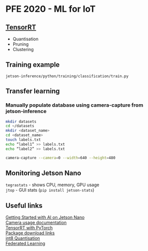 # PFE 2020 - ML for IoT

## [TensorRT](https://docs.nvidia.com/deeplearning/frameworks/tf-trt-user-guide/index.html#usingtftrt)
* Quantisation
* Pruning
* Clustering

## Training example
`jetson-inference/python/training/classification/train.py`

## Transfer learning
### Manually populate database using camera-capture from jetson-inference
```bash
mkdir datasets
cd ~/datasets
mkdir <dataset_name>
cd <dataset_name>
touch labels.txt
echo “label1” >> labels.txt
echo “label2” >> labels.txt

camera-capture --camera=0 --width=640 --height=480
```

## Monitoring Jetson Nano
`tegrastats` - shows CPU, memory, GPU usage\
`jtop` - GUI stats (`pip install jetson-stats`)

## Useful links
[Getting Started with AI on Jetson Nano](https://courses.nvidia.com/courses/course-v1:DLI+S-RX-02+V2/about) \
[Camera usage documentation](https://developer.download.nvidia.com/embedded/L4T/r24_Release_v2.0/Docs/L4T_Tegra_X1_Multimedia_User_Guide_Release_24.2.pdf?ORzXaY-aQWa-QsQCPbqN8XcwbHMxXI_oyRtg_2hkGETt-YUUTyD_YFx5YJpeOhkRp5oHxhHc88Q4GmstgGw3na8H_xqlm1CCvTIr6zLKpQyxQXL0yN26KTMH8xOMx6pdeCjUSo5Vja2okulw2mSJPtduOxs-tWHqxUxtM32Lf1do5HPmKzqHhTsRdmmnUSkm9ynPSv4)\
[TensorRT with PyTorch](https://www.learnopencv.com/how-to-convert-a-model-from-pytorch-to-tensorrt-and-speed-up-inference/)\
[Package download links](https://elinux.org/Jetson_Zoo)\
[int8 Quantisation](https://www.mathworks.com/company/newsletters/articles/what-is-int8-quantization-and-why-is-it-popular-for-deep-neural-networks.html)\
[Federated Learning](https://medium.com/@ODSC/what-is-federated-learning-99c7fc9bc4f5)
